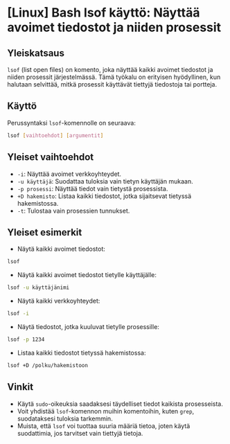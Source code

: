 # [Linux] Bash lsof käyttö: Näyttää avoimet tiedostot ja niiden prosessit

## Yleiskatsaus
`lsof` (list open files) on komento, joka näyttää kaikki avoimet tiedostot ja niiden prosessit järjestelmässä. Tämä työkalu on erityisen hyödyllinen, kun halutaan selvittää, mitkä prosessit käyttävät tiettyjä tiedostoja tai portteja.

## Käyttö
Perussyntaksi `lsof`-komennolle on seuraava:

```bash
lsof [vaihtoehdot] [argumentit]
```

## Yleiset vaihtoehdot
- `-i`: Näyttää avoimet verkkoyhteydet.
- `-u käyttäjä`: Suodattaa tuloksia vain tietyn käyttäjän mukaan.
- `-p prosessi`: Näyttää tiedot vain tietystä prosessista.
- `+D hakemisto`: Listaa kaikki tiedostot, jotka sijaitsevat tietyssä hakemistossa.
- `-t`: Tulostaa vain prosessien tunnukset.

## Yleiset esimerkit
- Näytä kaikki avoimet tiedostot:

```bash
lsof
```

- Näytä kaikki avoimet tiedostot tietylle käyttäjälle:

```bash
lsof -u käyttäjänimi
```

- Näytä kaikki verkkoyhteydet:

```bash
lsof -i
```

- Näytä tiedostot, jotka kuuluvat tietylle prosessille:

```bash
lsof -p 1234
```

- Listaa kaikki tiedostot tietyssä hakemistossa:

```bash
lsof +D /polku/hakemistoon
```

## Vinkit
- Käytä `sudo`-oikeuksia saadaksesi täydelliset tiedot kaikista prosesseista.
- Voit yhdistää `lsof`-komennon muihin komentoihin, kuten `grep`, suodataksesi tuloksia tarkemmin.
- Muista, että `lsof` voi tuottaa suuria määriä tietoa, joten käytä suodattimia, jos tarvitset vain tiettyjä tietoja.